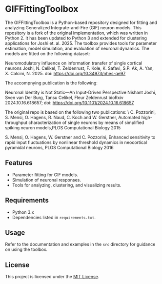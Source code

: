 # GIFFittingToolbox

The GIFFittingToolbox is a Python-based repository designed for fitting and analyzing Generalized Integrate-and-Fire (GIF) neuron models. This repository is a fork of the original implementation, which was written in Python 2. It has been updated to Python 3 and extended for clustering applications for Joshi et. al. 2025. The toolbox provides tools for parameter estimation, model simulation, and evaluation of neuronal dynamics. The models are fitted on the following dataset: 


Neuromodulatory influence on information transfer of single cortical neurons Joshi, N. Celikel, T. Zeldenrust, F. Kole, K. Safavi, S.P. Ak, A. Yan, X. Calcini, N. 2025. doi: https://doi.org/10.34973/nhes-qe97

The accompnying publication is the following: 

Neuronal Identity is Not Static—An Input-Driven Perspective
Nishant Joshi, Sven van Der Burg, Tansu Celikel, Fleur Zeldenrust
bioRxiv 2024.10.16.618657; doi: https://doi.org/10.1101/2024.10.16.618657

The original repo is based on the following two publications: \\
C. Pozzorini, S. Mensi, O. Hagens, R. Naud, C. Koch and W. Gerstner, Automated high-throughput characterization of single neurons by means of simplified spiking neuron models,PLOS Computational Biology 2015

S. Mensi, O. Hagens, W. Gerstner and C. Pozzorini, Enhanced sensitivity to rapid input fluctuations by nonlinear threshold dynamics in neocortical pyramidal neurons, PLOS Computational Biology 2016


## Features
- Parameter fitting for GIF models.
- Simulation of neuronal responses.
- Tools for analyzing, clustering, and visualizing results.

## Requirements
- Python 3.x
- Dependencies listed in `requirements.txt`.

## Usage
Refer to the documentation and examples in the `src` directory for guidance on using the toolbox.

## License
This project is licensed under the [MIT License](LICENSE).
